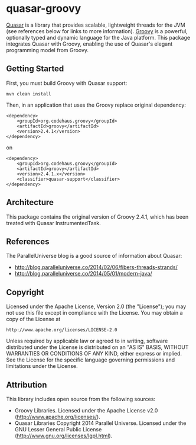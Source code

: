 quasar-groovy
=============

[Quasar](http://docs.paralleluniverse.co/quasar/) is a library that provides scalable, lightweight
threads for the JVM (see references below for links to more information).
[Groovy](http://groovy-lang.org/) is a powerful, optionally typed and dynamic language for the Java
platform. This package integrates Quasar with Groovy, enabling the use of Quasar's elegant programming 
model from Groovy.

## Getting Started

First, you must build Groovy with Quasar support:

```mvn clean install```

Then, in an application that uses the Groovy replace original dependency:

```
<dependency>
	<groupId>org.codehaus.groovy</groupId>
	<artifactId>groovy</artifactId>
	<version>2.4.1</version>
</dependency>
```
on

```
<dependency>
	<groupId>org.codehaus.groovy</groupId>
	<artifactId>groovy</artifactId>
	<version>2.4.1.x</version>
	<classifier>quasar-support</classifier>
</dependency>
```

## Architecture

This package contains the original version of Groovy 2.4.1, which has been treated with Quasar InstrumentedTask.   

## References

The ParallelUniverse blog is a good source of information about Quasar:

* http://blog.paralleluniverse.co/2014/02/06/fibers-threads-strands/
* http://blog.paralleluniverse.co/2014/05/01/modern-java/

## Copyright

Licensed under the Apache License, Version 2.0 (the "License");
you may not use this file except in compliance with the License.
You may obtain a copy of the License at

    http://www.apache.org/licenses/LICENSE-2.0

Unless required by applicable law or agreed to in writing, software
distributed under the License is distributed on an "AS IS" BASIS,
WITHOUT WARRANTIES OR CONDITIONS OF ANY KIND, either express or implied.
See the License for the specific language governing permissions and
limitations under the License.

## Attribution

This library includes open source from the following sources:

* Groovy Libraries. Licensed under the Apache License v2.0 (http://www.apache.org/licenses/).
* Quasar Libraries Copyright 2014 Parallel Universe. Licensed under the GNU Lesser General Public License (http://www.gnu.org/licenses/lgpl.html).
